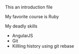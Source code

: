 This an introduction file

My favorite course is Ruby

My deadly skills
* AngularJS
* Git
* Killling history using git rebase
